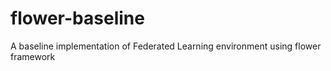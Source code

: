 # flower-baseline
A baseline implementation of Federated Learning environment using flower framework
